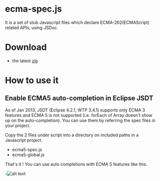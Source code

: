# ecma-spec.js

It is a set of stub Javascript files which declare ECMA-262(ECMAScript) related APIs, using JSDoc. 

# Download

* the latest [zip](https://github.com/toshif/ecma-spec.js/archive/master.zip)

# How to use it
## Enable ECMA5 auto-completion in Eclipse JSDT

As of Jan 2013, JSDT (Eclipse 4.2.1, WTP 3.4.1) supports only ECMA 3 features and ECMA 5 is not supported (i.e. forEach of Array doesn't show up on the auto-completion). 
You can use them by referring the spec files in your project.  

Copy the 2 files under script into a directory on included paths in a Javascript project.

* ecma5-spec.js
* ecma5-global.js

That's it ! You can use auto completions with ECMA 5 features like this.

-![alt text](https://raw.github.com/toshif/ecma-spec.js/master/misc/img/eclipse-ecma5-complete.jpg "auto-completion")
